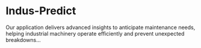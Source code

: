 # Indus-Predict

Our application delivers advanced insights to anticipate maintenance needs, helping industrial machinery operate efficiently and prevent unexpected breakdowns...
